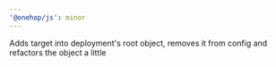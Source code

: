 ```yaml
---
'@onehop/js': minor
---
```


Adds target into deployment's root object, removes it from config and refactors the object a little
